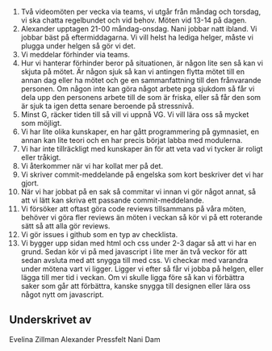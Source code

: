 1. Två videomöten per vecka via teams, vi utgår från måndag och torsdag, vi ska chatta regelbundet och vid behov. Möten vid 13-14 på dagen.
2. Alexander upptagen 21-00 måndag-onsdag. Nani jobbar natt ibland. Vi jobbar bäst på
   eftermiddagarna. Vi vill helst ha lediga helger, måste vi plugga under helgen så gör vi det.
3. Vi meddelar förhinder via teams.
4. Hur vi hanterar förhinder beror på situationen, är någon lite sen så kan vi skjuta på mötet. Är någon sjuk så kan vi antingen flytta mötet till en annan dag eller ha mötet och ge en sammanfattning till den frånvarande personen. Om någon inte kan göra något arbete pga sjukdom så får vi dela upp den personens arbete till de som är friska, eller så får den som är sjuk ta igen detta senare beroende på stressnivå.
5. Minst G, räcker tiden till så vill vi uppnå VG. Vi vill lära oss så mycket som möjligt.
6. Vi har lite olika kunskaper, en har gått programmering på gymnasiet, en annan kan lite teori och en har precis börjat labba med modulerna.
7. Vi har inte tillräckligt med kunskaper än för att veta vad vi tycker är roligt eller tråkigt.
8. Vi återkommer när vi har kollat mer på det.
9. Vi skriver commit-meddelande på engelska som kort beskriver det vi har gjort.
10. När vi har jobbat på en sak så commitar vi innan vi gör något annat, så att vi lätt kan skriva ett passande commit-meddelande.
11. Vi försöker att oftast göra code reviews tillsammans på våra möten, behöver vi göra fler reviews än möten i veckan så kör vi på ett roterande sätt så att alla gör reviews.
12. Vi gör issues i github som en typ av checklista.
13. Vi bygger upp sidan med html och css under 2-3 dagar så att vi har en grund. Sedan kör vi på med javascript i lite mer än två veckor för att sedan avsluta med att snygga till med css. Vi checkar med varandra under mötena vart vi ligger. Ligger vi efter så får vi jobba på helgen, eller lägga till mer tid i veckan. Om vi skulle ligga före så kan vi förbättra saker som går att förbättra, kanske snygga till designen eller lära oss något nytt om javascript.

## Underskrivet av

Evelina Zillman
Alexander Pressfelt
Nani Dam
